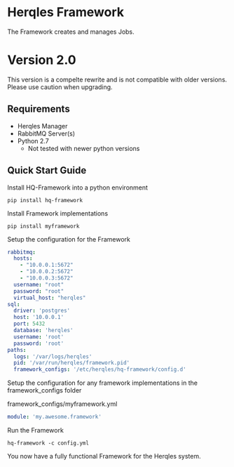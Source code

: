 # Herqles Framework

The Framework creates and manages Jobs.

# Version 2.0

This version is a compelte rewrite and is not compatible with older versions. 
Please use caution when upgrading.

## Requirements

* Herqles Manager
* RabbitMQ Server(s)
* Python 2.7
    * Not tested with newer python versions
 
## Quick Start Guide

Install HQ-Framework into a python environment

```
pip install hq-framework
```

Install Framework implementations

```
pip install myframework
```

Setup the configuration for the Framework

```yaml
rabbitmq:
  hosts:
    - "10.0.0.1:5672"
    - "10.0.0.2:5672"
    - "10.0.0.3:5672"
  username: "root"
  password: "root"
  virtual_host: "herqles"
sql:
  driver: 'postgres'
  host: '10.0.0.1'
  port: 5432
  database: 'herqles'
  username: 'root'
  password: 'root'
paths:
  logs: '/var/logs/herqles'
  pid: '/var/run/herqles/framework.pid'
  framework_configs: '/etc/herqles/hq-framework/config.d'
```

Setup the configuration for any framework implementations in the framework_configs folder

framework_configs/myframework.yml
```yaml
module: 'my.awesome.framework'
```

Run the Framework

```
hq-framework -c config.yml
```

You now have a fully functional Framework for the Herqles system.
